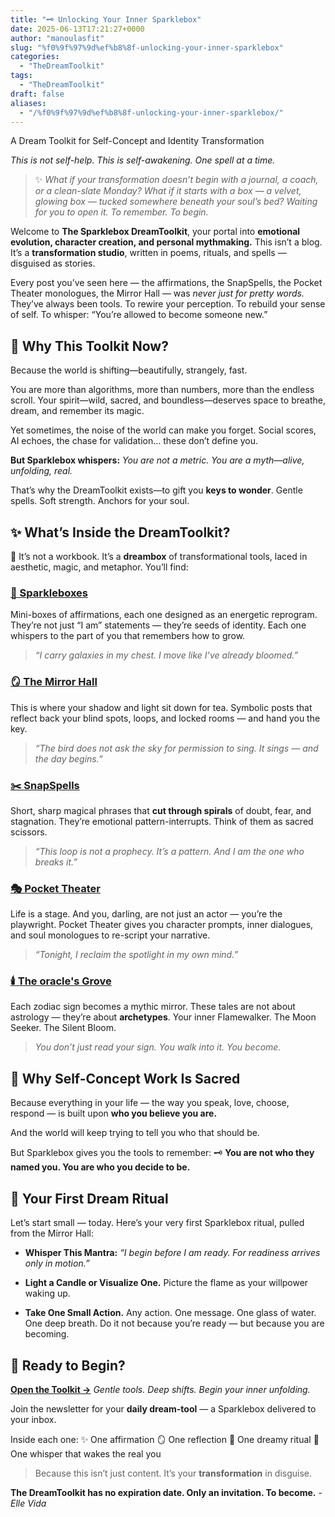 ```yaml
---
title: "🗝️ Unlocking Your Inner Sparklebox"
date: 2025-06-13T17:21:27+0000
author: "manoulasfit"
slug: "%f0%9f%97%9d%ef%b8%8f-unlocking-your-inner-sparklebox"
categories:
  - "TheDreamToolkit"
tags:
  - "TheDreamToolkit"
draft: false
aliases:
  - "/%f0%9f%97%9d%ef%b8%8f-unlocking-your-inner-sparklebox/"
---
```

A Dream Toolkit for Self-Concept and Identity Transformation

*This is not self-help. This is self-awakening. One spell at a time.*

> ✨ *What if your transformation doesn’t begin with a journal, a coach, or a clean-slate Monday?
What if it starts with a box — a velvet, glowing box — tucked somewhere beneath your soul’s bed?
Waiting for you to open it. To remember. To begin.*

Welcome to **The Sparklebox DreamToolkit**, your portal into **emotional evolution, character creation, and personal mythmaking.**
This isn’t a blog. It’s a **transformation studio**, written in poems, rituals, and spells — disguised as stories.

Every post you’ve seen here — the affirmations, the SnapSpells, the Pocket Theater monologues, the Mirror Hall — was *never just for pretty words.*
They’ve always been tools.
To rewire your perception.
To rebuild your sense of self.
To whisper: “You’re allowed to become someone new.”

## 🌌 Why This Toolkit Now?

Because the world is shifting—beautifully, strangely, fast.

You are more than algorithms, more than numbers, more than the endless scroll.
Your spirit—wild, sacred, and boundless—deserves space to breathe, dream, and remember its magic.

Yet sometimes, the noise of the world can make you forget.
Social scores, AI echoes, the chase for validation… these don’t define you.

**But Sparklebox whispers:**
*You are not a metric. You are a myth—alive, unfolding, real.*

That’s why the DreamToolkit exists—to gift you **keys to wonder**.
Gentle spells. Soft strength. Anchors for your soul.

## ✨ What’s Inside the DreamToolkit?

🧰 It’s not a workbook.
It’s a **dreambox** of transformational tools, laced in aesthetic, magic, and metaphor. You’ll find:

### [💎 Sparkleboxes](https://sparklebox.blog/tag/sparkleboxes/)

Mini-boxes of affirmations, each one designed as an energetic reprogram.
They’re not just “I am” statements — they’re seeds of identity.
Each one whispers to the part of you that remembers how to grow.

> *“I carry galaxies in my chest. I move like I’ve already bloomed.”*

### [🪞 The Mirror Hall](https://sparklebox.blog/tag/the-mirror-hall-collection-%f0%9f%8c%b9/)

This is where your shadow and light sit down for tea.
Symbolic posts that reflect back your blind spots, loops, and locked rooms — and hand you the key.

> *“The bird does not ask the sky for permission to sing.
It sings — and the day begins.”*

### [✂️ SnapSpells](https://sparklebox.blog/tag/snapspells/)

Short, sharp magical phrases that **cut through spirals** of doubt, fear, and stagnation.
They’re emotional pattern-interrupts. Think of them as sacred scissors.

> *“This loop is not a prophecy. It’s a pattern.
And I am the one who breaks it.”*

### [🎭 Pocket Theater](https://sparklebox.blog/tag/pocket-theater/)

Life is a stage. And you, darling, are not just an actor — you’re the playwright.
Pocket Theater gives you character prompts, inner dialogues, and soul monologues to re-script your narrative.

> *“Tonight, I reclaim the spotlight in my own mind.”*

### [🕯️ The oracle's Grove](https://sparklebox.blog/category/dreamweavers-tales/%f0%9f%94%ae-the-oracles-grove/)

Each zodiac sign becomes a mythic mirror.
These tales are not about astrology — they’re about **archetypes**.
Your inner Flamewalker. The Moon Seeker. The Silent Bloom.

> *You don’t just read your sign. You walk into it. You become.*

## 🌱 Why Self-Concept Work Is Sacred

Because everything in your life — the way you speak, love, choose, respond — is built upon **who you believe you are.**

And the world will keep trying to tell you who that should be.

But Sparklebox gives you the tools to remember:
🗝️ **You are not who they named you.
You are who you decide to be.**

## 🎁 Your First Dream Ritual

Let’s start small — today.
Here’s your very first Sparklebox ritual, pulled from the Mirror Hall:

- **Whisper This Mantra:**
*“I begin before I am ready. For readiness arrives only in motion.”*

- **Light a Candle or Visualize One.**
Picture the flame as your willpower waking up.

- **Take One Small Action.**
Any action. One message. One glass of water. One deep breath.
Do it not because you’re ready — but because you are becoming.

## 💌 Ready to Begin?

**[Open the Toolkit →](https://sparklebox.blog/%e2%9c%a8-the-dreamtoolkit-%e2%9c%a8/)**
*Gentle tools. Deep shifts. Begin your inner unfolding.*

Join the newsletter for your **daily dream-tool** — a Sparklebox delivered to your inbox.

Inside each one:
✨ One affirmation
🪞 One reflection
🔮 One dreamy ritual
💭 One whisper that wakes the real you

> Because this isn’t just content.
It’s your **transformation** in disguise.

**The DreamToolkit has no expiration date.
Only an invitation.
To become.** - *Elle Vida*